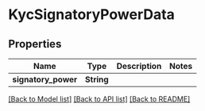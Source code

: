 # KycSignatoryPowerData

## Properties

Name | Type | Description | Notes
------------ | ------------- | ------------- | -------------
**signatory_power** | **String** |  | 

[[Back to Model list]](../README.md#documentation-for-models) [[Back to API list]](../README.md#documentation-for-api-endpoints) [[Back to README]](../README.md)


